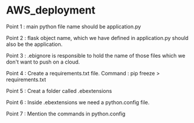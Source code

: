 # AWS_deployment

Point 1 : main python file name should be application.py

Point 2 :  flask object name, which we have defined in application.py should also be the application.

Point 3 : .ebignore  is responsible to hold the name of those files which we don't want to push on a cloud.

Point 4 : Create a requirements.txt file. Command : pip freeze > requirements.txt

Point 5 : Creat a folder called .ebextensions

Point 6 : Inside .ebextensions we need a python.config file.

Point 7 :  Mention the commands in python.config
